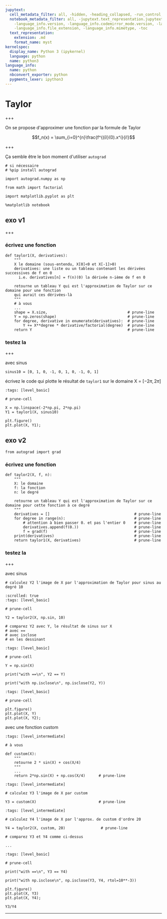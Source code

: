 ```yaml
---
jupytext:
  cell_metadata_filter: all, -hidden, -heading_collapsed, -run_control, -trusted
  notebook_metadata_filter: all, -jupytext.text_representation.jupytext_version, -jupytext.text_representation.format_version,
    -language_info.version, -language_info.codemirror_mode.version, -language_info.codemirror_mode,
    -language_info.file_extension, -language_info.mimetype, -toc
  text_representation:
    extension: .md
    format_name: myst
kernelspec:
  display_name: Python 3 (ipykernel)
  language: python
  name: python3
language_info:
  name: python
  nbconvert_exporter: python
  pygments_lexer: ipython3
---
```


# Taylor

+++

On se propose d'approximer une fonction par la formule de Taylor

$$f_n(x) = \sum_{i=0}^{n}\frac{f^{(i)}(0).x^i}{i!}$$

+++

Ça semble être le bon moment d'utiliser `autograd`

```{code-cell} ipython3
# si nécessaire
# %pip install autograd

import autograd.numpy as np

from math import factorial
```

```{code-cell} ipython3
import matplotlib.pyplot as plt

%matplotlib notebook
```

## exo v1

+++

### écrivez une fonction

```{code-cell} ipython3
def taylor1(X, derivatives):
    """
    X le domaine (sous-entendu, X[0]<0 et X[-1]>0)
    derivatives: une liste ou un tableau contenant les dérivées successives de f en 0
      i.e. derivatives[n] = f(n)(0) la dérivée n-ième de f en 0
    
    retourne un tableau Y qui est l'approximation de Taylor sur ce domaine pour une fonction
    qui aurait ces dérivées-là
    """
    # à vous
    ...
    shape = X.size,                                    # prune-line
    Y = np.zeros(shape)                                # prune-line
    for degree, derivative in enumerate(derivatives):  # prune-line
        Y += X**degree * derivative/factorial(degree)  # prune-line
    return Y                                           # prune-line
```

### testez la

+++

avec sinus

```{code-cell} ipython3
sinus10 = [0, 1, 0, -1, 0, 1, 0, -1, 0, 1]
```

écrivez le code qui plotte le résultat de `taylor1` sur le domaine X = $[-2\pi, 2\pi]$

```{code-cell} ipython3
:tags: [level_basic]

# prune-cell 

X = np.linspace(-2*np.pi, 2*np.pi)
Y1 = taylor1(X, sinus10)

plt.figure()
plt.plot(X, Y1);
```

## exo v2

```{code-cell} ipython3
from autograd import grad
```

### écrivez une fonction

```{code-cell} ipython3
def taylor2(X, f, n):
    """
    X: le domaine
    f: la fonction
    n: le degré
    
    retourne un tableau Y qui est l'approximation de Taylor sur ce domaine pour cette fonction à ce degré
    """
    derivatives = []                                      # prune-line
    for degree in range(n):                               # prune-line
        # attention à bien passer 0. et pas l'entier 0    # prune-line
        derivatives.append(f(0.))                         # prune-line
        f = grad(f)                                       # prune-line
    print(derivatives)                                    # prune-line
    return taylor1(X, derivatives)                        # prune-line
```

### testez la

+++

avec sinus

```{code-cell} ipython3
# calculez Y2 l'image de X par l'approximation de Taylor pour sinus au degré 10
```

```{code-cell} ipython3
:scrolled: true
:tags: [level_basic]

# prune-cell

Y2 = taylor2(X, np.sin, 10)
```

```{code-cell} ipython3
# comparez Y2 avec Y, le résultat de sinus sur X
# avec ==
# avec isclose
# en les dessinant
```

```{code-cell} ipython3
:tags: [level_basic]

# prune-cell

Y = np.sin(X)

print("with ==\n", Y2 == Y)

print("with np.isclose\n", np.isclose(Y2, Y))
```

```{code-cell} ipython3
:tags: [level_basic]

# prune-cell

plt.figure()
plt.plot(X, Y)
plt.plot(X, Y2);
```

avec une fonction custom

```{code-cell} ipython3
:tags: [level_intermediate]

# à vous

def custom(X):
    """
    retourne 2 * sin(X) + cos(X/4)
    """
    ...
    return 2*np.sin(X) + np.cos(X/4)      # prune-line
```

```{code-cell} ipython3
:tags: [level_intermediate]

# calculez Y3 l'image de X par custom

Y3 = custom(X)                            # prune-line
```

```{code-cell} ipython3
:tags: [level_intermediate]

# calculez Y4 l'image de X par l'approx. de custom d'ordre 20

Y4 = taylor2(X, custom, 20)                # prune-line
```

```{code-cell} ipython3
# comparez Y3 et Y4 comme ci-dessus

...
```

```{code-cell} ipython3
:tags: [level_basic]

# prune-cell 

print("with ==\n", Y3 == Y4)

print("with np.isclose\n", np.isclose(Y3, Y4, rtol=10**-3))

plt.figure()
plt.plot(X, Y3)
plt.plot(X, Y4);
```

```{code-cell} ipython3
Y3/Y4
```

***
